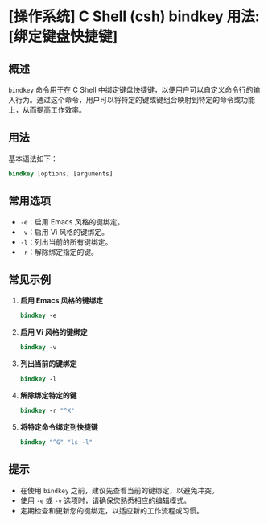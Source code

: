 # [操作系统] C Shell (csh) bindkey 用法: [绑定键盘快捷键]

## 概述
`bindkey` 命令用于在 C Shell 中绑定键盘快捷键，以便用户可以自定义命令行的输入行为。通过这个命令，用户可以将特定的键或键组合映射到特定的命令或功能上，从而提高工作效率。

## 用法
基本语法如下：
```csh
bindkey [options] [arguments]
```

## 常用选项
- `-e`：启用 Emacs 风格的键绑定。
- `-v`：启用 Vi 风格的键绑定。
- `-l`：列出当前的所有键绑定。
- `-r`：解除绑定指定的键。

## 常见示例
1. **启用 Emacs 风格的键绑定**
   ```csh
   bindkey -e
   ```

2. **启用 Vi 风格的键绑定**
   ```csh
   bindkey -v
   ```

3. **列出当前的键绑定**
   ```csh
   bindkey -l
   ```

4. **解除绑定特定的键**
   ```csh
   bindkey -r "^X"
   ```

5. **将特定命令绑定到快捷键**
   ```csh
   bindkey "^G" "ls -l"
   ```

## 提示
- 在使用 `bindkey` 之前，建议先查看当前的键绑定，以避免冲突。
- 使用 `-e` 或 `-v` 选项时，请确保您熟悉相应的编辑模式。
- 定期检查和更新您的键绑定，以适应新的工作流程或习惯。